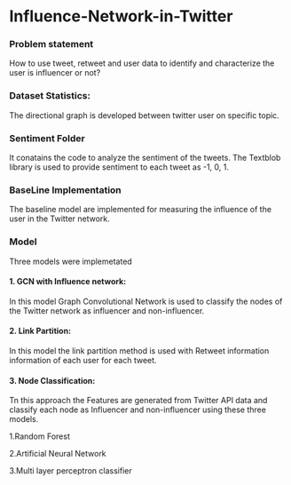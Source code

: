 # Influence-Network-in-Twitter
### Problem statement

How to use tweet, retweet and user data to identify and characterize the user is influencer or not?

### Dataset Statistics:
The directional graph is developed between twitter user on specific topic.

### Sentiment Folder 

It conatains the code to analyze the sentiment of the tweets. The Textblob library is used to provide sentiment to each tweet as -1, 0, 1.

### BaseLine Implementation

The baseline model are implemented for measuring the influence of the user in the Twitter network.

### Model

Three models were implemetated

#### 1. GCN with Influence network:

In this model Graph Convolutional Network is used to classify the nodes of the Twitter network as influencer and non-influencer.

#### 2. Link Partition:

In this model the link partition method is used with Retweet information information of each user for each tweet.

#### 3. Node Classification:

Tn this approach the Features are generated from Twitter API data and classify each node as Influencer and non-influencer using these three models.

  1.Random Forest
  
  2.Artificial Neural Network
  
  3.Multi layer perceptron classifier
  




